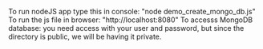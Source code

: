 To run nodeJS app type this in console: "node demo_create_mongo_db.js"
To run the js file in browser: "http://localhost:8080"
To accesss MongoDB database: you need access with your user and password, but since the directory is public, we will be having it private.